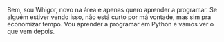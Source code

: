 Bem, sou Whigor, novo na área e apenas quero aprender a programar. Se alguém estiver vendo isso, não está curto por má vontade, mas sim pra economizar tempo. Vou aprender a programar em Python e vamos ver o que vem depois.
